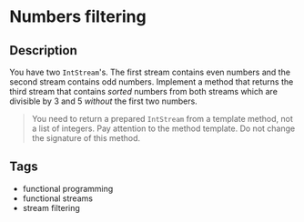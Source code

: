# Numbers filtering

## Description
You have two `IntStream`'s. The first stream contains even numbers and the second stream contains odd numbers. Implement a method that returns the third stream that contains _sorted_ numbers from both streams which are divisible by 3 and 5 _without_ the first two numbers.

>You need to return a prepared `IntStream` from a template method, not a list of integers. Pay attention to the method template. Do not change the signature of this method.

## Tags
- functional programming
- functional streams
- stream filtering
